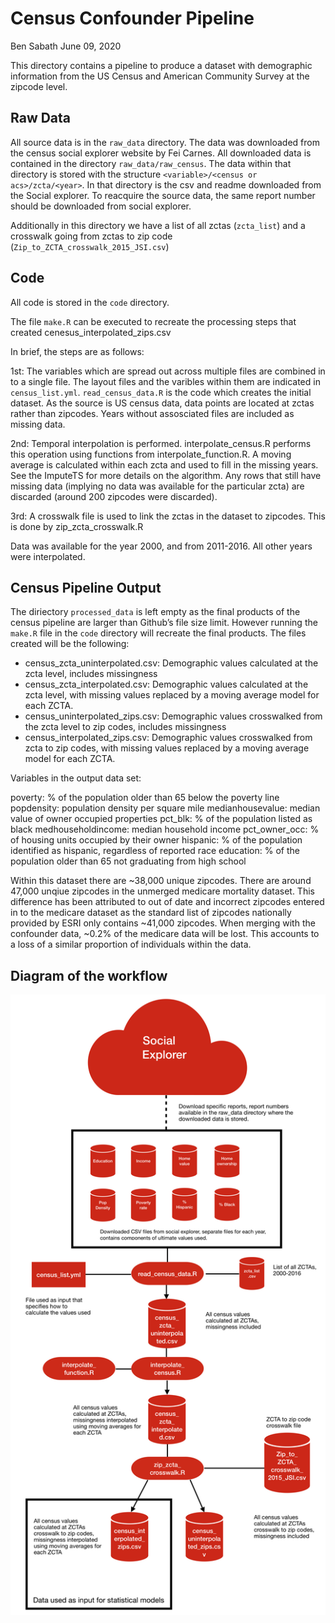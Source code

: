 Census Confounder Pipeline
================
Ben Sabath
June 09, 2020

This directory contains a pipeline to produce a dataset with demographic
information from the US Census and American Community Survey at the
zipcode level.

## Raw Data

All source data is in the `raw_data` directory. The data was downloaded
from the census social explorer website by Fei Carnes. All downloaded
data is contained in the directory `raw_data/raw_census`. The data
within that directory is stored with the structure `<variable>/<census
or acs>/zcta/<year>`. In that directory is the csv and readme downloaded
from the Social explorer. To reacquire the source data, the same report
number should be downloaded from social explorer.

Additionally in this directory we have a list of all zctas (`zcta_list`)
and a crosswalk going from zctas to zip code
(`Zip_to_ZCTA_crosswalk_2015_JSI.csv`)

## Code

All code is stored in the `code` directory.

The file `make.R` can be executed to recreate the processing steps that
created cenesus\_interpolated\_zips.csv

In brief, the steps are as follows:

1st: The variables which are spread out across multiple files are
combined in to a single file. The layout files and the varibles within
them are indicated in `census_list.yml`. `read_census_data.R` is the
code which creates the initial dataset. As the source is US census data,
data points are located at zctas rather than zipcodes. Years without
assosciated files are included as missing data.

2nd: Temporal interpolation is performed. interpolate\_census.R performs
this operation using functions from interpolate\_function.R. A moving
average is calculated within each zcta and used to fill in the missing
years. See the ImputeTS for more details on the algorithm. Any rows that
still have missing data (implying no data was available for the
particular zcta) are discarded (around 200 zipcodes were discarded).

3rd: A crosswalk file is used to link the zctas in the dataset to
zipcodes. This is done by zip\_zcta\_crosswalk.R

Data was available for the year 2000, and from 2011-2016. All other
years were interpolated.

## Census Pipeline Output

The diriectory `processed_data` is left empty as the final products of
the census pipeline are larger than Github’s file size limit. However
running the `make.R` file in the `code` directory will recreate the
final products. The files created will be the following:

  - census\_zcta\_uninterpolated.csv: Demographic values calculated at
    the zcta level, includes missingness
  - census\_zcta\_interpolated.csv: Demographic values calculated at the
    zcta level, with missing values replaced by a moving average model
    for each ZCTA.
  - census\_uninterpolated\_zips.csv: Demographic values crosswalked
    from the zcta level to zip codes, includes missingness
  - census\_interpolated\_zips.csv: Demographic values crosswalked from
    zcta to zip codes, with missing values replaced by a moving average
    model for each ZCTA.

Variables in the output data set:

poverty: % of the population older than 65 below the poverty line
popdensity: population density per square mile medianhousevalue: median
value of owner occupied properties pct\_blk: % of the population listed
as black medhouseholdincome: median household income pct\_owner\_occ: %
of housing units occupied by their owner hispanic: % of the population
identified as hispanic, regardless of reported race education: % of the
population older than 65 not graduating from high school

Within this dataset there are ~38,000 unique zipcodes. There are around
47,000 unqiue zipcodes in the unmerged medicare mortality dataset. This
difference has been attributed to out of date and incorrect zipcodes
entered in to the medicare dataset as the standard list of zipcodes
nationally provided by ESRI only contains ~41,000 zipcodes. When merging
with the confounder data, ~0.2% of the medicare data will be lost. This
accounts to a loss of a similar proportion of individuals within the
data.

## Diagram of the workflow

![](census_workflow.png)
